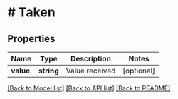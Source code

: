 # # Taken

## Properties

Name | Type | Description | Notes
------------ | ------------- | ------------- | -------------
**value** | **string** | Value received | [optional] 

[[Back to Model list]](../../README.md#documentation-for-models) [[Back to API list]](../../README.md#documentation-for-api-endpoints) [[Back to README]](../../README.md)


